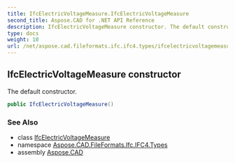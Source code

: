 ```yaml
---
title: IfcElectricVoltageMeasure.IfcElectricVoltageMeasure
second_title: Aspose.CAD for .NET API Reference
description: IfcElectricVoltageMeasure constructor. The default constructor
type: docs
weight: 10
url: /net/aspose.cad.fileformats.ifc.ifc4.types/ifcelectricvoltagemeasure/ifcelectricvoltagemeasure/
---
```

## IfcElectricVoltageMeasure constructor

The default constructor.

```csharp
public IfcElectricVoltageMeasure()
```

### See Also

* class [IfcElectricVoltageMeasure](../)
* namespace [Aspose.CAD.FileFormats.Ifc.IFC4.Types](../../ifcelectricvoltagemeasure/)
* assembly [Aspose.CAD](../../../)


